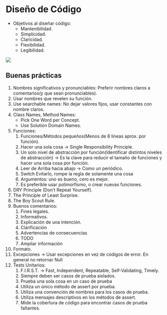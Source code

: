 # Diseño de Código
- Objetivos al diseñar código:
	- Mantenibilidad.
	- Simplicidad.
	- Claricidad.
	- Flexibilidad.
	- Legibilidad.

![](img/Pasted%20image%2020240831164544.png)


## Buenas prácticas

1. Nombres significativos y pronunciables: Preferir nombres claros a comentarios(y que sean pronunciables).
2. Usar nombres que revelen su función.
3. Use searchable names: No dejar valores fijos, usar constantes con nombre claros.
4. Class Names, Method Names:
	- Pick One Word per Concept.
	- Use Solution Domain Names.
5. Funciones: 
	1. Funciones/Métodos pequeños(Menos de 8 líneas aprox. por función).
	2. Hacer una sola cosa -> Single Responsibility Principle.
	3. Un solo nivel de abstracción por función(Identificar distintos niveles de abstracción) -> Es la clave para reducir el tamaño de funciones y hacer una sola cosa por función.
	4. Leer de Arriba hacia abajo -> Como un periódico.
	5. Switch Evitarlo, rompe la regla de solamente una cosa
	6. Argumentos: uno es bueno, cero es mejor.
	7. Es preferible usar polimorfismo, o crear nuevas funciones.
6. DRY Principle (Don’t Repeat Yourself).
7. The Principle of Least Surprise.
8. The Boy Scout Rule.
9. Buenos comentarios:
	1. Fines legales.
	2. Informativos.
	3. Explicación de una intención.
	4. Clarificación
	5. Advertencias de consecuencias
	6. TODO
	7. Ampliar información
10. Formato.
11. Excepciones -> Usar excepciones en vez de códigos de error. En general no retornar Null
12. Tests Unitarios:
	1. F.I.R.S.T. -> Fast, Independent, Repeatable, Self-Validating, Timely.
	2. Siempre deben ser casos de prueba aislados.
	3. Prueba una sola cosa en un caso de prueba
	4. Utiliza un único método de assert por prueba.
	5. Utiliza una convención de nombres para los casos de prueba.
	6. Utiliza mensajes descriptivos en los métodos de assert.
	7. Mide la cobertura de código para encontrar casos de prueba faltantes.